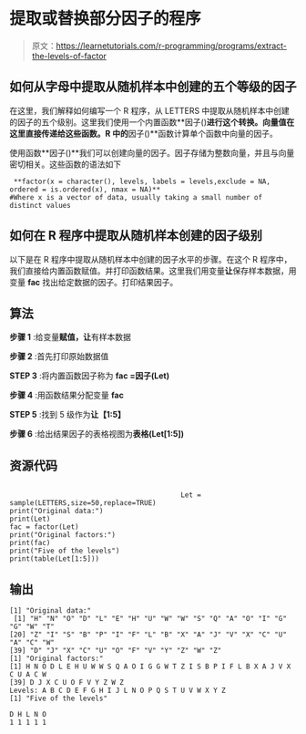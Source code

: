 # 提取或替换部分因子的程序

> 原文：<https://learnetutorials.com/r-programming/programs/extract-the-levels-of-factor>

## 如何从字母中提取从随机样本中创建的五个等级的因子

在这里，我们解释如何编写一个 R 程序，从 LETTERS 中提取从随机样本中创建的因子的五个级别。这里我们使用一个内置函数**因子()**进行这个转换。向量值在这里直接传递给这些函数。R 中的**因子()**函数计算单个函数中向量的因子。

使用函数**因子()**我们可以创建向量的因子。因子存储为整数向量，并且与向量密切相关。这些函数的语法如下

```
 **factor(x = character(), levels, labels = levels,exclude = NA, ordered = is.ordered(x), nmax = NA)** 
#Where x is a vector of data, usually taking a small number of distinct values 

```

## 如何在 R 程序中提取从随机样本创建的因子级别

以下是在 R 程序中提取从随机样本中创建的因子水平的步骤。在这个 R 程序中，我们直接给内置函数赋值。并打印函数结果。这里我们用变量**让**保存样本数据，用变量 **fac** 找出给定数据的因子。打印结果因子。

## 算法

**步骤 1** :给变量**赋值，让**有样本数据

**步骤 2** :首先打印原始数据值

**STEP 3** :将内置函数因子称为 **fac =因子(Let)**

**步骤 4** :用函数结果分配变量 **fac**

**STEP 5** :找到 5 级作为**让【1:5】**

**步骤 6** :给出结果因子的表格视图为**表格(Let[1:5])**

## 资源代码

```

                                          Let = sample(LETTERS,size=50,replace=TRUE)
print("Original data:")
print(Let)
fac = factor(Let)
print("Original factors:")
print(fac)
print("Five of the levels")
print(table(Let[1:5]))

```

## 输出

```
[1] "Original data:"
 [1] "H" "N" "O" "D" "L" "E" "H" "U" "W" "W" "S" "Q" "A" "O" "I" "G" "G" "W" "T"
[20] "Z" "I" "S" "B" "P" "I" "F" "L" "B" "X" "A" "J" "V" "X" "C" "U" "A" "C" "W"
[39] "D" "J" "X" "C" "U" "O" "F" "V" "Y" "Z" "W" "Z"
[1] "Original factors:"
[1] H N O D L E H U W W S Q A O I G G W T Z I S B P I F L B X A J V X C U A C W
[39] D J X C U O F V Y Z W Z
Levels: A B C D E F G H I J L N O P Q S T U V W X Y Z
[1] "Five of the levels"

D H L N O 
1 1 1 1 1 
```